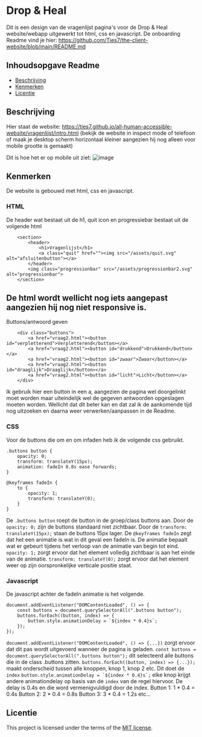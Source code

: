 # Drop & Heal

Dit is een design van de vragenlijst pagina's voor de Drop & Heal website/webapp uitgewerkt tot html, css en javascript.
De onboarding Readme vind je hier: https://github.com/Ties7/the-client-website/blob/main/README.md



## Inhoudsopgave Readme

  * [Beschrijving](#beschrijving)
  * [Kenmerken](#kenmerken)
  * [Licentie](#licentie)

## Beschrijving

Hier staat de website: https://ties7.github.io/all-human-accessible-website/vragenlijst/intro.html
(bekijk de website in inspect mode of telefoon of maak je desktop scherm horizontaal kleiner aangezien hij nog alleen voor mobile grootte is gemaakt)

Dit is hoe het er op mobile uit ziet:
![image](https://github.com/user-attachments/assets/7960978c-35be-4644-9c0c-45aaa4af43b0)





<!-- In de Beschrijving staat hoe je project er uit ziet, hoe het werkt en wat je er mee kan. -->
<!-- Voeg een mooie poster visual toe 📸 -->
<!-- Voeg een link toe naar Github Pages 🌐-->

## Kenmerken

De website is gebouwd met html, css en javascript.

### HTML
De header wat bestaat uit de h1, quit icon en progressiebar bestaat uit de volgende html 
```
    <section>
        <header>
            <h1>Vragenlijst</h1>
            <a class="quit" href=""><img src="/assets/quit.svg" alt="afsluitenbutton"></a>
        </header>
        <img class="progressionbar" src="/assets/progressionbar2.svg" alt="progressionbar">
    </section>
```
De html wordt wellicht nog iets aangepast aangezien hij nog niet responsive is.
-----------------------------------------------------------------------------------------------------------------------------------------------------
Buttons/antwoord geven
```
    <div class="buttons">
        <a href="vraag2.html"><button id="verpletterend">Verpletterend</button></a>
        <a href="vraag2.html"><button id="drukkend">Drukkend</button></a>
        <a href="vraag2.html"><button id="zwaar">Zwaar</button></a>
        <a href="vraag2.html"><button id="draaglijk">Draaglijk</button></a>
        <a href="vraag2.html"><button id="licht">Licht</button></a>
    </div>
```
Ik gebruik hier een button in een a, aangezien de pagina wel doorgelinkt moet worden maar uiteindelijk wel de gegeven antwoorden opgeslagen moeten worden. Wellicht dat dit beter kan en dat zal ik de aankomende tijd nog uitzoeken en daarna weer verwerken/aanpassen in de Readme.

### CSS
Voor de buttons die om en om infaden heb ik de volgende css gebruikt.
```
.buttons button {
    opacity: 0;
    transform: translateY(15px);
    animation: fadeIn 0.8s ease forwards;
}

@keyframes fadeIn {
    to {
        opacity: 1;
        transform: translateY(0);
    }
}
```
De ```.buttons button``` roept de button in de groep/class buttons aan. Door de ```opacity: 0;``` zijn de buttons standaard niet zichtbaar. Door de ```transform: translateY(15px);``` staan de buttons 15px lager.
De ```@keyframes fadeIn``` zegt dat het een animatie is wat in dit geval een fadeIn is. De animatie bepaalt wat er gebeurt tijdens het verloop van de animatie van begin tot eind. ```opacity: 1;``` zorgt ervoor dat het element volledig zichtbaar is aan het einde van de animatie. ```transform: translateY(0);``` zorgt ervoor dat het element weer op zijn oorspronkelijke verticale positie staat.

### Javascript
De javascript achter de fadeIn animatie is het volgende.
```
document.addEventListener("DOMContentLoaded", () => {
    const buttons = document.querySelectorAll(".buttons button");
    buttons.forEach((button, index) => {
        button.style.animationDelay = `${index * 0.4}s`;
    });
});
```
```document.addEventListener("DOMContentLoaded", () => {...})``` zorgt ervoor dat dit pas wordt uitgevoerd wanneer de pagina is geladen.
```const buttons = document.querySelectorAll(".buttons button");``` dit selecteerd alle buttons die in de class .buttons zitten.
```buttons.forEach((button, index) => {...});``` maakt onderscheid tussen alle knoppen, knop 1, knop 2 etc. Dit doet de ```index```
```button.style.animationDelay = `${index * 0.4}s`;``` elke knop krijgt andere animationdelay op basis van de ```index``` van de regel hiervoor. De delay is 0.4s en die word vermenigvuldigd door de index. 
Button 1: 1 * 0.4 = 0.4s
Button 2: 2 * 0.4 = 0.8s
Button 3: 3 * 0.4 = 1.2s   etc...

## Licentie

This project is licensed under the terms of the [MIT license](./LICENSE).
